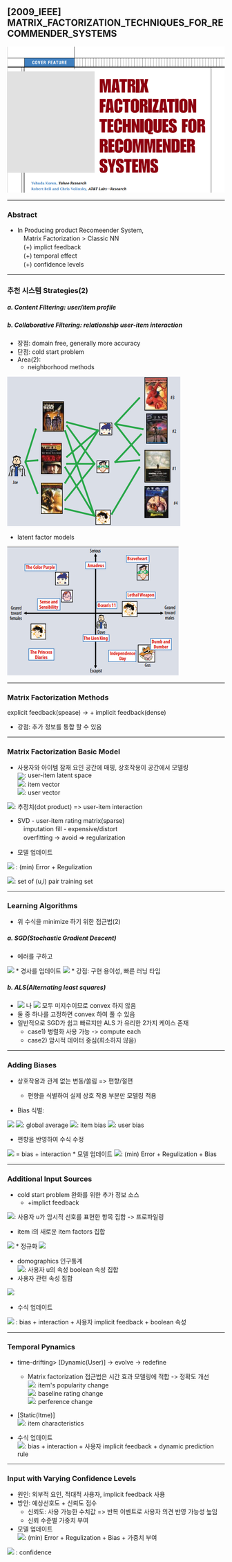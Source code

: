 ## [2009_IEEE] MATRIX_FACTORIZATION_TECHNIQUES_FOR_RECOMMENDER_SYSTEMS

![main](./image/main.PNG)

---

### Abstract
- In Producing product Recomeender System,  
　Matrix Factorization > Classic NN  
　(+) implict feedback  
　(+) temporal effect  
　(+) confidence levels  

---
### 추천 시스템 Strategies(2)
##### a. Content Filtering: user/item profile

##### b. Collaborative Filtering: relationship user-item interaction
* 장점: domain free, generally more accuracy
* 단점: cold start problem  
* Area(2): 
  - neighborhood methods  

![CP](./image/CP.PNG)

  - latent factor models  

![matrix](./image/matrix.PNG) 

---
### Matrix Factorization Methods
explicit feedback(spease) -> + implicit feedback(dense)
* 강점: 추가 정보를 통합 할 수 있음 
---
### Matrix Factorization Basic Model

* 사용자와 아이템 잠재 요인 공간에 매핑, 상호작용이 공간에서 모델링  
<img src="https://latex.codecogs.com/gif.latex?f" align="center"/>: user-item latent space  
<img src="https://latex.codecogs.com/gif.latex?q_i%20%5Cin%20%5Cmathbb%7BR%7D%5Ef"/>: item vector   
<img src="https://latex.codecogs.com/gif.latex?p_u%20%5Cin%20%5Cmathbb%7BR%7D%5Ef"/>: user vector   
          
<img src="https://latex.codecogs.com/gif.latex?%5Chat%7Br%7D%3Dq_i%5ETp_u"/>: 추정치(dot product) => user-item interaction   

* SVD - user-item rating matrix(sparse)  
　imputation fill - expensive/distort  
　overfitting -> avoid => regularization  
  
* 모델 업데이트    
<img src="https://latex.codecogs.com/gif.latex?min%5Csum_%7B%28u%2Ci%29%5Cin%20%5Ckappa%7D%28r_%7Bui%7D-q_i%5ETp_u%29&plus;%20%5Clambda%20%28%5Cleft%20%5C%7C%20q_i%20%5Cright%20%5C%7C%5E2&plus;%5Cleft%20%5C%7C%20p_u%20%5Cright%20%5C%7C%5E2%29"/>
: (min) Error + Regulization  

<img src="https://latex.codecogs.com/gif.latex?%5Ckappa"/>: set of (u,i) pair training set

---
### Learning Algorithms
- 위 수식을 minimize 하기 위한 접근법(2)  
##### a. SGD(Stochastic Gradient Descent)
* 에러를 구하고  
<img src="https://latex.codecogs.com/gif.latex?e_%7Bui%7D%3Dr_%7Bui%7D-q_i%5ETp_u"/>  
* 경사를 업데이트  
<img src="https://latex.codecogs.com/gif.latex?q_i%20%5Cleftarrow%20q_i%20&plus;%20%5Cgamma%20%28e_%7Bui%7D*p_u-%5Clambda%20*q_i%29%2C%20p_u%20%5Cleftarrow%20p_u%20&plus;%20%5Cgamma%20%28e_%7Bui%7D*q_i-%5Clambda%20*p_u%29"/>  
* 강점: 구현 용이성, 빠른 러닝 타임  

##### b. ALS(Alternating least squares)
* <img src="https://latex.codecogs.com/gif.latex?q_i"/> 나 <img src="https://latex.codecogs.com/gif.latex?p_u"/> 모두 미지수이므로 convex 하지 않음  
* 둘 중 하나를 고정하면 convex 하여 풀 수 있음  
* 일반적으로 SGD가 쉽고 빠르지만 ALS 가 유리한 2가지 케이스 존재
  - case1) 병렬화 사용 가능 -> compute each  
  - case2) 암시적 데이터 중심(희소하지 않음)

---
### Adding Biases 
* 상호작용과 관계 없는 변동/쏠림 => 편향/절편  
  - 편향을 식별하여 실제 상호 작용 부분만 모델링 적용  

* Bias 식별:  
<img src="https://latex.codecogs.com/gif.latex?b_%7Bui%7D%20%3D%20%5Cmu%20&plus;%20b_i&plus;%20b_u"/>
<img src="https://latex.codecogs.com/gif.latex?%5Cmu"/>: global average
<img src="https://latex.codecogs.com/gif.latex?b_i"/>: item bias
<img src="https://latex.codecogs.com/gif.latex?b_u"/>: user bias  
  
* 편향을 반영하여 수식 수정 
<img src="https://latex.codecogs.com/gif.latex?%5Chat%7Br%7D_%7Bui%7D%20%3D%20%5Cmu&plus;%20b_i&plus;%20b_u%20&plus;%20q_i%5ETp_u"/>
 = bias + interaction  
* 모델 업데이트  
<img src="https://latex.codecogs.com/gif.latex?min_%7Bp%2Cq%2Cb%7D%5Csum_%7B%28u%2Ci%29%5Cin%20%5Ckappa%7D%28r_%7Bui%7D%20-%20%5Cmu-%20b_i-%20b_u%20-%20q_i%5ETp_u%29%5E2%20&plus;%20%5Clambda%20%28%5Cleft%20%5C%7C%20q_i%20%5Cright%20%5C%7C%5E2&plus;%5Cleft%20%5C%7C%20p_u%20%5Cright%20%5C%7C%5E2%20&plus;%20b_u%5E2%20&plus;%20b_i%5E2%29"/>: (min) Error + Regulization + Bias

---
### Additional Input Sources 
* cold start problem 완화를 위한 추가 정보 소스 
  * +implict feedback

<img src="https://latex.codecogs.com/gif.latex?N%28%5Cmu%29"/>: 사용자 u가 암시적 선호를 표현한 항목 집합 -> 프로파일링  
* item i의 새로운 item factors 집합 
<img src="https://latex.codecogs.com/gif.latex?%5Csum_%7Bi%5Cin%20N%28%5Cmu%29%7D%20x_i"/>  
* 정규화
<img src="https://latex.codecogs.com/gif.latex?%7C%20N%28%5Cmu%29%7C%5E%7B-0.5%7D%5Csum_%7Bi%20%5Cin%20N%28%5Cmu%29%7D%20x_i%5E%7B4.5%7D"/>  

* domographics 인구통계  
<img src="https://latex.codecogs.com/gif.latex?A%28u%29"/>: 사용자 u의 속성 boolean 속성 집합  
* 사용자 관련 속성 집합 
<img src="https://latex.codecogs.com/gif.latex?%5Csum_%7Ba%5Cin%7BA%28u%29%7D%7Dy_a"/>

* 수식 업데이트  
<img src="https://latex.codecogs.com/gif.latex?%5Chat%7Br%7D_%7Bui%7D%20%3D%20%5Cmu&plus;%20b_i&plus;%20b_u%20&plus;%20q_i%5ET%5Bp_u%20&plus;%20N%28%5Cmu%29%7C%5E%7B-0.5%7D%20&plus;%20%5Csum_%7Bi%5Cin%7BN%28u%29%7D%7Dx_i%20&plus;%20%5Csum_%7Ba%5Cin%7BA%28u%29%7D%7Dy_a%5D"/>
: bias + interaction + 사용자 implicit feedback + boolean 속성  

---
### Temporal Pynamics
* time-drifting> [Dynamic(User)] -> evolve -> redefine  
  * Matrix factorization 접근법은 시간 효과 모델링에 적합 -> 정확도 개선   
<img src="https://latex.codecogs.com/gif.latex?b_i%28t%29"/>: item's popularity change  
<img src="https://latex.codecogs.com/gif.latex?b_u%28t%29"/>: baseline rating change  
<img src="https://latex.codecogs.com/gif.latex?p_u%28t%29"/>: perference change  
* [Static(Itme)]  
<img src="https://latex.codecogs.com/gif.latex?q_i"/>: item characteristics  

* 수식 업데이트  
<img src="https://latex.codecogs.com/gif.latex?%5Chat%7Br%7D_%7Bui%7D%20%3D%20%5Cmu&plus;%20b_i%28t%29&plus;%20b_u%28t%29%20&plus;%20q_i%5ETp_u%28t%29"/>: bias + interaction + 사용자 implicit feedback + dynamic prediction rule  

---
### Input with Varying Confidence Levels
* 원인: 외부적 요인, 적대적 사용자, implicit feedback 사용  
* 방안: 예상선호도 + 신뢰도 점수  
  * 신뢰도: 사용 가능한 수치값 => 반복 이벤트로 사용자 의견 반영 가능성 높임  
  * 신뢰 수준별 가중치 부여 
* 모델 업데이트   
<img src="https://latex.codecogs.com/gif.latex?min_%7Bp%2Cq%2Cb%7D%5Csum_%7B%28u%2Ci%29%5Cin%20%5Ckappa%7Dc_%7Bui%7D%28r_%7Bui%20-%20%7D%5Cmu-%20b_i-%20b_u%20-%20q_i%5ETp_u%29%5E2%20&plus;%20%5Clambda%20%28%5Cleft%20%5C%7C%20q_i%20%5Cright%20%5C%7C%5E2&plus;%5Cleft%20%5C%7C%20p_u%20%5Cright%20%5C%7C%5E2%20&plus;%20b_u%5E2%20&plus;%20b_i%5E2%29"/>: (min) Error + Regulization + Bias + 가중치 부여  

<img src="https://latex.codecogs.com/gif.latex?c_%7Bui%7D"/> : confidence   